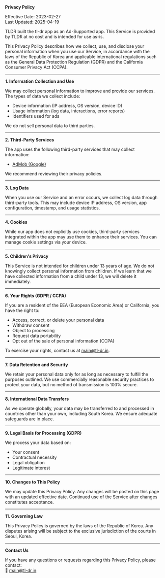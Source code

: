 **Privacy Policy**

Effective Date: 2023-02-27  
Last Updated: 2025-04-19

TLDR built the tl-dr app as an Ad-Supported app. This Service is provided by TLDR at no cost and is intended for use as-is.

This Privacy Policy describes how we collect, use, and disclose your personal information when you use our Service, in accordance with the laws of the Republic of Korea and applicable international regulations such as the General Data Protection Regulation (GDPR) and the California Consumer Privacy Act (CCPA).

---

**1. Information Collection and Use**

We may collect personal information to improve and provide our services. The types of data we collect include:
- Device information (IP address, OS version, device ID)
- Usage information (log data, interactions, error reports)
- Identifiers used for ads

We do not sell personal data to third parties.

---

**2. Third-Party Services**

The app uses the following third-party services that may collect information:
- [AdMob (Google)](https://support.google.com/admob/answer/6128543?hl=en)

We recommend reviewing their privacy policies.

---

**3. Log Data**

When you use our Service and an error occurs, we collect log data through third-party tools. This may include device IP address, OS version, app configuration, timestamp, and usage statistics.

---

**4. Cookies**

While our app does not explicitly use cookies, third-party services integrated within the app may use them to enhance their services. You can manage cookie settings via your device.

---

**5. Children's Privacy**

This Service is not intended for children under 13 years of age. We do not knowingly collect personal information from children. If we learn that we have collected information from a child under 13, we will delete it immediately.

---

**6. Your Rights (GDPR / CCPA)**

If you are a resident of the EEA (European Economic Area) or California, you have the right to:
- Access, correct, or delete your personal data
- Withdraw consent
- Object to processing
- Request data portability
- Opt out of the sale of personal information (CCPA)

To exercise your rights, contact us at main@tl-dr.in.

---

**7. Data Retention and Security**

We retain your personal data only for as long as necessary to fulfill the purposes outlined. We use commercially reasonable security practices to protect your data, but no method of transmission is 100% secure.

---

**8. International Data Transfers**

As we operate globally, your data may be transferred to and processed in countries other than your own, including South Korea. We ensure adequate safeguards are in place.

---

**9. Legal Basis for Processing (GDPR)**

We process your data based on:
- Your consent
- Contractual necessity
- Legal obligation
- Legitimate interest

---

**10. Changes to This Policy**

We may update this Privacy Policy. Any changes will be posted on this page with an updated effective date. Continued use of the Service after changes constitutes acceptance.

---

**11. Governing Law**

This Privacy Policy is governed by the laws of the Republic of Korea. Any disputes arising will be subject to the exclusive jurisdiction of the courts in Seoul, Korea.

---

**Contact Us**

If you have any questions or requests regarding this Privacy Policy, please contact:  
📧 main@tl-dr.in
